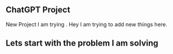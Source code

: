 ## ChatGPT Project 
New Project I am trying . Hey I am trying to add new things here. 

## Lets start with the problem I am solving
